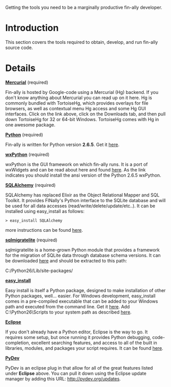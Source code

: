 Getting the tools you need to be a marginally productive fin-ally developer.

# Introduction #

This section covers the tools required to obtain, develop, and run fin-ally source code.

# Details #

**[Mercurial](http://mercurial.selenic.com/)** (required)

Fin-ally is hosted by Google-code using a Mercurial (Hg) backend. If you don't know anything about Mercurial you can read up on it here. Hg is commonly bundled with TortoiseHg, which provides overlays for file browsers, as well as contextual menu Hg access and some Hg GUI interfaces. Click on the link above, click on the Downloads tab, and then pull down TortoiseHg for 32 or 64-bit Windows. TortoiseHg comes with Hg in one awesome package.

**[Python](http://www.python.org/)** (required)

Fin-ally is written for Python version **2.6.5**. Get it [here](http://www.python.org/ftp/python/2.6.5/python-2.6.5.msi).

**[wxPython](http://www.wxpython.org/index.php)** (required)

wxPython is the GUI framework on which fin-ally runs. It is a port of wxWidgets and can be read about here and found [here](http://downloads.sourceforge.net/wxpython/wxPython2.8-win32-ansi-2.8.11.0-py26.exe). As the link indicates you should install the ansi version of the Python 2.6.5 wxPython.

**[SQLAlchemy](http://www.sqlalchemy.org/)** (required)

SQLAlchemy has replaced Elixir as the Object Relational Mapper and SQL Toolkit. It provides FINally's Python interface to the SQLite database and will be used for all data accesses (read/write/delete/update/etc..). It can be installed using easy\_install as follows:

```
> easy_install SQLAlchemy
```

more instructions can be found [here](http://www.sqlalchemy.org/docs/intro.html).

**[sqlmigratelite](https://bitbucket.org/dls/sqlmigratelite)** (required)

sqlmigratelite is a home-grown Python module that provides a framework for the migration of SQLite data through database schema versions. It can be downloaded [here](https://bitbucket.org/dls/sqlmigratelite/downloads/sqlmigratelite_v1.zip) and should be extracted to this path:

C:/Python26/Lib/site-packages/

**[easy\_install](http://pypi.python.org/pypi/setuptools)**

Easy install is itself a Python package, designed to make installation of other Python packages, well... easier. For Windows development, easy\_install comes in a pre-compiled executable that can be added to your Windows path and executed from the command line. Get it [here](http://pypi.python.org/packages/2.6/s/setuptools/setuptools-0.6c11.win32-py2.6.exe#md5=1509752c3c2e64b5d0f9589aafe053dc). Add C:\Python26\Scripts to your system path as described [here](http://pypi.python.org/pypi/setuptools#windows).

**[Eclipse](http://www.eclipse.org/)**

If you don't already have a Python editor, Eclipse is the way to go. It requires some setup, but once running it provides Python debugging, code-completion, excellent searching features, and access to all of the built in libraries, modules, and packages your script requires. It can be found [here](http://www.eclipse.org/downloads/download.php?file=/eclipse/downloads/drops/R-3.6-201006080911/eclipse-SDK-3.6-win32.zip).

**[PyDev](http://pydev.org/)**

PyDev is an eclipse plug in that allow for all of the great features listed under **Eclipse** above. You can pull it down using the Eclipse update manager by adding this URL: http://pydev.org/updates.